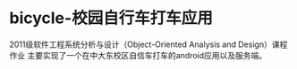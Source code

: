 bicycle-校园自行车打车应用
=======

2011级软件工程系统分析与设计（Object-Oriented Analysis and Design）课程作业
主要实现了一个在中大东校区自信车打车的android应用以及服务端。
